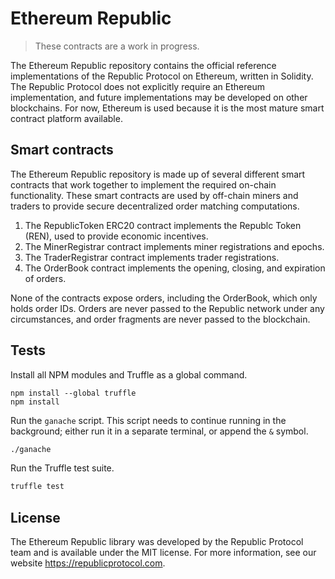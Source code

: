 # Ethereum Republic

> These contracts are a work in progress.

The Ethereum Republic repository contains the official reference implementations of the Republic Protocol on Ethereum, written in Solidity. The Republic Protocol does not explicitly require an Ethereum implementation, and future implementations may be developed on other blockchains. For now, Ethereum is used because it is the most mature smart contract platform available.

## Smart contracts

The Ethereum Republic repository is made up of several different smart contracts that work together to implement the required on-chain functionality. These smart contracts are used by off-chain miners and traders to provide secure decentralized order matching computations.

1. The RepublicToken ERC20 contract implements the Republc Token (REN), used to provide economic incentives.
2. The MinerRegistrar contract implements miner registrations and epochs.
3. The TraderRegistrar contract implements trader registrations.
4. The OrderBook contract implements the opening, closing, and expiration of orders.

None of the contracts expose orders, including the OrderBook, which only holds order IDs. Orders are never passed to the Republic network under any circumstances, and order fragments are never passed to the blockchain.

## Tests

Install all NPM modules and Truffle as a global command.

```
npm install --global truffle
npm install
```

Run the `ganache` script. This script needs to continue running in the background; either run it in a separate terminal, or append the `&` symbol.

```sh
./ganache
```

Run the Truffle test suite.

```sh
truffle test
```

## License

The Ethereum Republic library was developed by the Republic Protocol team and is available under the MIT license. For more information, see our website https://republicprotocol.com.
